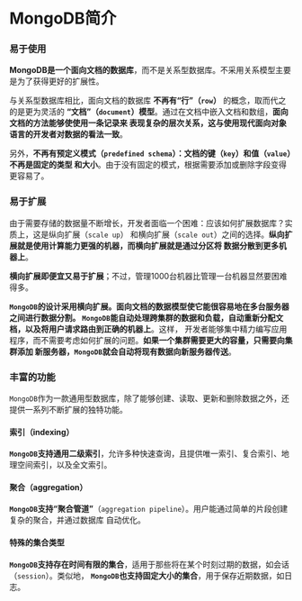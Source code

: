 MongoDB简介
================================================================
### 易于使用
**MongoDB是一个面向文档的数据库**，而不是关系型数据库。不采用关系模型主要是为了获得更好的扩展性。

与关系型数据库相比，面向文档的数据库 **不再有“行”（`row`）** 的概念，取而代之的是更为灵活的
**“文档”（`document`）模型**。通过在文档中嵌入文档和数组，**面向文档的方法能够使使用一条记录来
表现复杂的层次关系，这与使用现代面向对象语言的开发者对数据的看法一致**。

另外，**不再有预定义模式（`predefined schema`）：文档的键（`key`）和值（`value`）不再是固定的类型
和大小**。由于没有固定的模式，根据需要添加或删除字段变得更容易了。

### 易于扩展
由于需要存储的数据量不断增长，开发者面临一个困难：应该如何扩展数据库？实质上，这是纵向扩展（`scale up`）
和横向扩展（`scale out`）之间的选择。**纵向扩展就是使用计算能力更强的机器，而横向扩展就是通过分区将
数据分散到更多机器上**。

**横向扩展即便宜又易于扩展**；不过，管理1000台机器比管理一台机器显然要困难得多。

**`MongoDB`的设计采用横向扩展。面向文档的数据模型使它能很容易地在多台服务器之间进行数据分割。
`MongoDB`能自动处理跨集群的数据和负载，自动重新分配文档，以及将用户请求路由到正确的机器上**。这样，
开发者能够集中精力编写应用程序，而不需要考虑如何扩展的问题。**如果一个集群需要更大的容量，只需要向集群添加
新服务器，`MongoDB`就会自动将现有数据向新服务器传送**。

### 丰富的功能
`MongoDB`作为一款通用型数据库，除了能够创建、读取、更新和删除数据之外，还提供一系列不断扩展的独特功能。

#### 索引（indexing）
**`MongoDB`支持通用二级索引**，允许多种快速查询，且提供唯一索引、复合索引、地理空间索引，以及全文索引。

#### 聚合（aggregation）
**`MongoDB`支持“聚合管道”**（`aggregation pipeline`）。用户能通过简单的片段创建复杂的聚合，并通过数据库
自动优化。

#### 特殊的集合类型
**`MongoDB`支持存在时间有限的集合**，适用于那些将在某个时刻过期的数据，如会话（`session`）。类似地，
**`MongoDB`也支持固定大小的集合**，用于保存近期数据，如日志。



